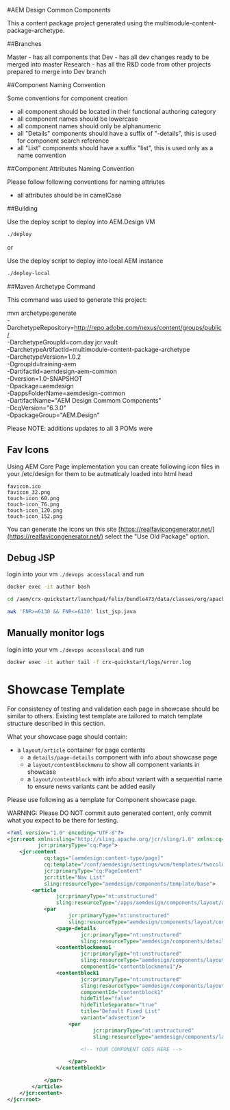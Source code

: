 #AEM Design Common Components

This a content package project generated using the multimodule-content-package-archetype.

##Branches

Master      - has all components that
Dev         - has all dev changes ready to be merged into master
Research    - has all the R&D code from other projects prepared to merge into Dev branch

##Component Naming Convention

Some conventions for component creation

* all component should be located in their functional authoring category
* all component names should be lowercase
* all component names should only be alphanumeric
* all "Details" components should have a suffix of "-details", this is used for component search reference
* all "List" components should have a suffix "list", this is used only as a name convention

##Component Attributes Naming Convention

Please follow following conventions for naming attriutes

* all attributes should be in camelCase

##Building

Use the deploy script to deploy into AEM.Design VM

```bash
./deploy
```

or

Use the deploy script to deploy into local AEM instance

```bash
./deploy-local
```


##Maven Archetype Command

This command was used to generate this project:

mvn archetype:generate \
    -DarchetypeRepository=http://repo.adobe.com/nexus/content/groups/public/ \
    -DarchetypeGroupId=com.day.jcr.vault \
    -DarchetypeArtifactId=multimodule-content-package-archetype \
    -DarchetypeVersion=1.0.2 \
    -DgroupId=training-aem \
    -DartifactId=aemdesign-aem-common \
    -Dversion=1.0-SNAPSHOT \
    -Dpackage=aemdesign \
    -DappsFolderName=aemdesign-common \
    -DartifactName="AEM Design Commom Components" \
    -DcqVersion="6.3.0" \
    -DpackageGroup="AEM.Design"

Please NOTE: additions updates to all 3 POMs were

## Fav Icons

Using AEM Core Page implementation you can create following icon files in your /etc/design for them to be autmaticaly loaded into html head
```
favicon.ico
favicon_32.png
touch-icon_60.png
touch-icon_76.png
touch-icon_120.png
touch-icon_152.png
```

You can generate the icons un this site [https://realfavicongenerator.net/](https://realfavicongenerator.net/) select the "Use Old Package" option.


## Debug JSP

login into your vm ```./devops accesslocal``` and run

```bash
docker exec -it author bash

cd /aem/crx-quickstart/launchpad/felix/bundle473/data/classes/org/apache/jsp/apps/aemdesign/components/lists/list

awk 'FNR>=6130 && FNR<=6130' list_jsp.java
```

## Manually monitor logs

login into your vm ```./devops accesslocal``` and run

```bash
docker exec -it author tail -f crx-quickstart/logs/error.log
```

# Showcase Template

For consistency of testing and validation each page in showcase should be similar to others. Existing test template are tailored to match template structure described in this section.

What your showcase page should contain:

* a ```layout/article``` container for page contents
    * a ```details/page-details``` component with info about showcase page
    * a ```layout/contentblockmenu``` to show all component variants in showcase
    * a ```layout/contentblock``` with info about  variant with a sequential name to ensure news variants cant be added easily


Please use following as a template for Component showcase page.

WARNING: Please DO NOT commit auto generated content, only commit what you expect to be there for testing.

```xml
<?xml version="1.0" encoding="UTF-8"?>
<jcr:root xmlns:sling="http://sling.apache.org/jcr/sling/1.0" xmlns:cq="http://www.day.com/jcr/cq/1.0" xmlns:jcr="http://www.jcp.org/jcr/1.0" xmlns:nt="http://www.jcp.org/jcr/nt/1.0"
          jcr:primaryType="cq:Page">
    <jcr:content
            cq:tags="[aemdesign:content-type/page]"
            cq:template="/conf/aemdesign/settings/wcm/templates/twocolumn"
            jcr:primaryType="cq:PageContent"
            jcr:title="Nav List"
            sling:resourceType="aemdesign/components/template/base">
        <article
                jcr:primaryType="nt:unstructured"
                sling:resourceType="/apps/aemdesign/components/layout/article">
            <par
                    jcr:primaryType="nt:unstructured"
                    sling:resourceType="aemdesign/components/layout/container">
                <page-details
                        jcr:primaryType="nt:unstructured"
                        sling:resourceType="aemdesign/components/details/page-details"/>
                <contentblockmenu1
                        jcr:primaryType="nt:unstructured"
                        sling:resourceType="aemdesign/components/layout/contentblockmenu"
                        componentId="contentblockmenu1"/>
                <contentblock1
                        jcr:primaryType="nt:unstructured"
                        sling:resourceType="aemdesign/components/layout/contentblock"
                        componentId="contentblock1"
                        hideTitle="false"
                        hideTitleSeparator="true"
                        title="Default Fixed List"
                        variant="advsection">
                    <par
                            jcr:primaryType="nt:unstructured"
                            sling:resourceType="aemdesign/components/layout/container">

                        <!-- YOUR COMPONENT GOES HERE -->

                    </par>
                </contentblock1>

            </par>
        </article>
    </jcr:content>
</jcr:root>

```
